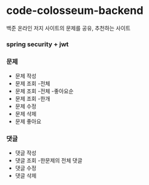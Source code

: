 # code-colosseum-backend
백준 온라인 저지 사이트의 문제를 공유, 추천하는 사이트


### spring security + jwt

### 문제 
  - 문제 작성
  - 문제 조회 -전체
  - 문제 조회 -전체 -좋아요순 
  - 문제 조회 -한개 
  - 문제 수정
  - 문제 삭제
  - 문제 좋아요

### 댓글
  - 댓글 작성
  - 댓글 조회 -한문제의 전체 댓글
  - 댓글 수정
  - 댓글 삭제
  



